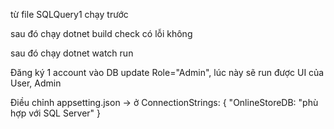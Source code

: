 từ file SQLQuery1 chạy trước

sau đó chạy dotnet build check có lỗi không

sau đó chạy dotnet watch run

Đăng ký 1 account vào DB update Role="Admin", lúc này sẽ run được UI của User, Admin

Điều chỉnh appsetting.json -> ở ConnectionStrings: {
"OnlineStoreDB: "phù hợp với SQL Server"
}
